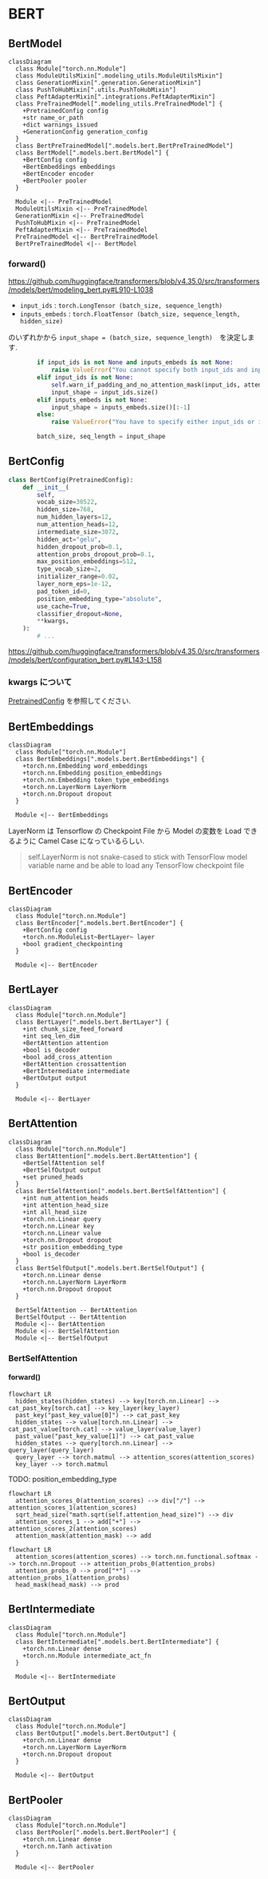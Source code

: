 # BERT

## BertModel

```mermaid
classDiagram
  class Module["torch.nn.Module"]
  class ModuleUtilsMixin[".modeling_utils.ModuleUtilsMixin"]
  class GenerationMixin[".generation.GenerationMixin"]
  class PushToHubMixin[".utils.PushToHubMixin"]
  class PeftAdapterMixin[".integrations.PeftAdapterMixin"]
  class PreTrainedModel[".modeling_utils.PreTrainedModel"] {
    +PretrainedConfig config
    +str name_or_path
    +dict warnings_issued
    +GenerationConfig generation_config
  }
  class BertPreTrainedModel[".models.bert.BertPreTrainedModel"]
  class BertModel[".models.bert.BertModel"] {
    +BertConfig config
    +BertEmbeddings embeddings
    +BertEncoder encoder
    +BertPooler pooler
  }

  Module <|-- PreTrainedModel
  ModuleUtilsMixin <|-- PreTrainedModel
  GenerationMixin <|-- PreTrainedModel
  PushToHubMixin <|-- PreTrainedModel
  PeftAdapterMixin <|-- PreTrainedModel
  PreTrainedModel <|-- BertPreTrainedModel
  BertPreTrainedModel <|-- BertModel
```

### forward()

https://github.com/huggingface/transformers/blob/v4.35.0/src/transformers/models/bert/modeling_bert.py#L910-L1038

- `input_ids` : `torch.LongTensor (batch_size, sequence_length)`
- `inputs_embeds` : `torch.FloatTensor (batch_size, sequence_length, hidden_size)`

のいずれかから `input_shape = (batch_size, sequence_length)`　を決定します.

```python
        if input_ids is not None and inputs_embeds is not None:
            raise ValueError("You cannot specify both input_ids and inputs_embeds at the same time")
        elif input_ids is not None:
            self.warn_if_padding_and_no_attention_mask(input_ids, attention_mask)
            input_shape = input_ids.size()
        elif inputs_embeds is not None:
            input_shape = inputs_embeds.size()[:-1]
        else:
            raise ValueError("You have to specify either input_ids or inputs_embeds")

        batch_size, seq_length = input_shape
```

## BertConfig

```python
class BertConfig(PretrainedConfig):
    def __init__(
        self,
        vocab_size=30522,
        hidden_size=768,
        num_hidden_layers=12,
        num_attention_heads=12,
        intermediate_size=3072,
        hidden_act="gelu",
        hidden_dropout_prob=0.1,
        attention_probs_dropout_prob=0.1,
        max_position_embeddings=512,
        type_vocab_size=2,
        initializer_range=0.02,
        layer_norm_eps=1e-12,
        pad_token_id=0,
        position_embedding_type="absolute",
        use_cache=True,
        classifier_dropout=None,
        **kwargs,
    ):
        # ...
```

https://github.com/huggingface/transformers/blob/v4.35.0/src/transformers/models/bert/configuration_bert.py#L143-L158

### kwargs について

[PretrainedConfig](https://huggingface.co/docs/transformers/v4.35.0/en/main_classes/configuration#transformers.PretrainedConfig) を参照してください.

## BertEmbeddings

```mermaid
classDiagram
  class Module["torch.nn.Module"]
  class BertEmbeddings[".models.bert.BertEmbeddings"] {
    +torch.nn.Embedding word_embeddings
    +torch.nn.Embedding position_embeddings
    +torch.nn.Embedding token_type_embeddings
    +torch.nn.LayerNorm LayerNorm
    +torch.nn.Dropout dropout
  }

  Module <|-- BertEmbeddings
```

LayerNorm は Tensorflow の Checkpoint File から Model の変数を Load できるように Camel Case になっているらしい.

> self.LayerNorm is not snake-cased to stick with TensorFlow model variable name and be able to load any TensorFlow checkpoint file

## BertEncoder

```mermaid
classDiagram
  class Module["torch.nn.Module"]
  class BertEncoder[".models.bert.BertEncoder"] {
    +BertConfig config
    +torch.nn.ModuleList~BertLayer~ layer
    +bool gradient_checkpointing
  }

  Module <|-- BertEncoder
```

## BertLayer

```mermaid
classDiagram
  class Module["torch.nn.Module"]
  class BertLayer[".models.bert.BertLayer"] {
    +int chunk_size_feed_forward
    +int seq_len_dim
    +BertAttention attention
    +bool is_decoder
    +bool add_cross_attention
    +BertAttention crossattention
    +BertIntermediate intermediate
    +BertOutput output
  }

  Module <|-- BertLayer
```

## BertAttention

```mermaid
classDiagram
  class Module["torch.nn.Module"]
  class BertAttention[".models.bert.BertAttention"] {
    +BertSelfAttention self
    +BertSelfOutput output
    +set pruned_heads 
  }
  class BertSelfAttention[".models.bert.BertSelfAttention"] {
    +int num_attention_heads
    +int attention_head_size
    +int all_head_size
    +torch.nn.Linear query
    +torch.nn.Linear key
    +torch.nn.Linear value
    +torch.nn.Dropout dropout
    +str position_embedding_type
    +bool is_decoder
  }
  class BertSelfOutput[".models.bert.BertSelfOutput"] {
    +torch.nn.Linear dense
    +torch.nn.LayerNorm LayerNorm
    +torch.nn.Dropout dropout
  }

  BertSelfAttention -- BertAttention
  BertSelfOutput -- BertAttention
  Module <|-- BertAttention
  Module <|-- BertSelfAttention
  Module <|-- BertSelfOutput
```

### BertSelfAttention

#### forward()

```mermaid
flowchart LR
  hidden_states(hidden_states) --> key[torch.nn.Linear] --> cat_past_key[torch.cat] --> key_layer(key_layer)
  past_key("past_key_value[0]") --> cat_past_key
  hidden_states --> value[torch.nn.Linear] --> cat_past_value[torch.cat] --> value_layer(value_layer)
  past_value("past_key_value[1]") --> cat_past_value
  hidden_states --> query[torch.nn.Linear] --> query_layer(query_layer)
  query_layer --> torch.matmul --> attention_scores(attention_scores)
  key_layer --> torch.matmul
```

TODO: position_embedding_type

```mermaid
flowchart LR
  attention_scores_0(attention_scores) --> div["/"] --> attention_scores_1(attention_scores)
  sqrt_head_size("math.sqrt(self.attention_head_size)") --> div
  attention_scores_1 --> add["+"] --> attention_scores_2(attention_scores)
  attention_mask(attention_mask) --> add
```

```mermaid
flowchart LR
  attention_scores(attention_scores) --> torch.nn.functional.softmax --> torch.nn.Dropout --> attention_probs_0(attention_probs)
  attention_probs_0 --> prod["*"] --> attention_probs_1(attention_probs)
  head_mask(head_mask) --> prod
```

## BertIntermediate

```mermaid
classDiagram
  class Module["torch.nn.Module"]
  class BertIntermediate[".models.bert.BertIntermediate"] {
    +torch.nn.Linear dense
    +torch.nn.Module intermediate_act_fn
  }

  Module <|-- BertIntermediate
```

## BertOutput

```mermaid
classDiagram
  class Module["torch.nn.Module"]
  class BertOutput[".models.bert.BertOutput"] {
    +torch.nn.Linear dense
    +torch.nn.LayerNorm LayerNorm
    +torch.nn.Dropout dropout
  }

  Module <|-- BertOutput
```

## BertPooler

```mermaid
classDiagram
  class Module["torch.nn.Module"]
  class BertPooler[".models.bert.BertPooler"] {
    +torch.nn.Linear dense
    +torch.nn.Tanh activation
  }

  Module <|-- BertPooler
```


